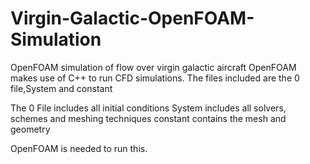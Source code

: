# Virgin-Galactic-OpenFOAM-Simulation
OpenFOAM simulation of flow over virgin galactic aircraft
OpenFOAM makes use of C++ to run CFD simulations. 
The files included are the 0 file,System and constant 

The 0 File includes all initial conditions
System includes all solvers, schemes and meshing techniques 
constant contains the mesh and geometry 

OpenFOAM is needed to run this. 

